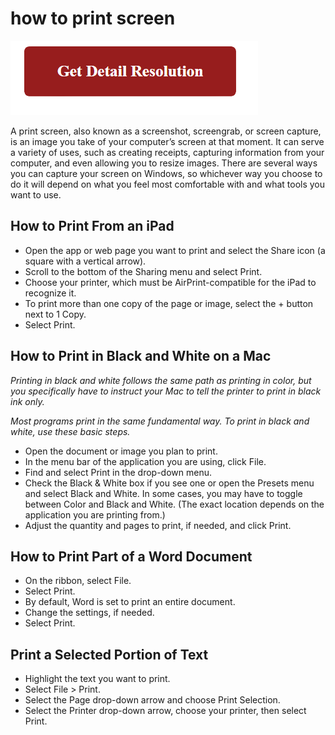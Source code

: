# how to print screen

[![how to print screen](gett-detail.png)](https://computersolve.com/how-to-print-screen/)

A print screen, also known as a screenshot, screengrab, or screen capture, is an image you take of your computer’s screen at that moment. It can serve a variety of uses, such as creating receipts, capturing information from your computer, and even allowing you to resize images. There are several ways you can capture your screen on Windows, so whichever way you choose to do it will depend on what you feel most comfortable with and what tools you want to use.


## How to Print From an iPad

* Open the app or web page you want to print and select the Share icon (a square with a vertical arrow).
* Scroll to the bottom of the Sharing menu and select Print.
* Choose your printer, which must be AirPrint-compatible for the iPad to recognize it.
 * To print more than one copy of the page or image, select the + button next to 1 Copy.
* Select Print.

## How to Print in Black and White on a Mac

_Printing in black and white follows the same path as printing in color, but you specifically have to instruct your Mac to tell the printer to print in black ink only._

_Most programs print in the same fundamental way. To print in black and white, use these basic steps._

* Open the document or image you plan to print.
* In the menu bar of the application you are using, click File.
* Find and select Print in the drop-down menu.
* Check the Black & White box if you see one or open the Presets menu and select Black and White. In some cases, you may have to toggle between Color and Black and White. (The exact location depends on the application you are printing from.)
* Adjust the quantity and pages to print, if needed, and click Print.

## How to Print Part of a Word Document

* On the ribbon, select File.
* Select Print.
* By default, Word is set to print an entire document.
* Change the settings, if needed.
* Select Print.

## Print a Selected Portion of Text

* Highlight the text you want to print.
* Select File > Print.
* Select the Page drop-down arrow and choose Print Selection.
* Select the Printer drop-down arrow, choose your printer, then select Print.
